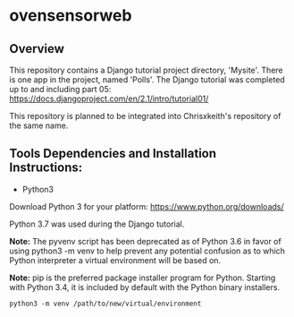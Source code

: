 # ovensensorweb

## Overview

This repository contains a Django tutorial project directory, 'Mysite'. There is one app in the project, named 'Polls'. The Django tutorial was completed up to and including part 05:
https://docs.djangoproject.com/en/2.1/intro/tutorial01/

This repository is planned to be integrated into Chrisxkeith's repository of the same name.

## Tools Dependencies and Installation Instructions:

* Python3

Download Python 3 for your platform:
https://www.python.org/downloads/

Python 3.7 was used during the Django tutorial.

__Note:__ The pyvenv script has been deprecated as of Python 3.6 in favor of using python3 -m venv to help prevent any potential confusion as to which Python interpreter a virtual environment will be based on.

__Note:__ pip is the preferred package installer program for Python. Starting with Python 3.4, it is included by default with the Python binary installers.


    python3 -m venv /path/to/new/virtual/environment
	
	

